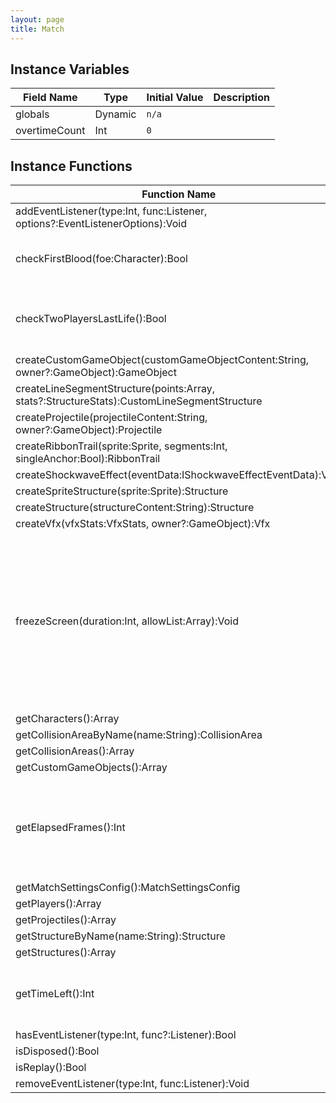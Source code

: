 ```yaml
---
layout: page
title: Match
---
```


## Instance Variables

| Field Name | Type | Initial Value | Description |
| ------------ | ------ | --------------- | ------------- |
| globals | Dynamic | `n/a` |  |
| overtimeCount | Int | `0` |  |


## Instance Functions

| Function Name | Description |
| --------------- | ------------- |
| addEventListener(type:Int, func:Listener, options?:EventListenerOptions):Void |  |
| checkFirstBlood(foe:Character):Bool | Check if a valid first blood<br> <br> |
| checkTwoPlayersLastLife():Bool | Check if last 2 players and at their final stock |
| createCustomGameObject(customGameObjectContent:String, owner?:GameObject):GameObject |  |
| createLineSegmentStructure(points:Array<Float>, stats?:StructureStats):CustomLineSegmentStructure |  |
| createProjectile(projectileContent:String, owner?:GameObject):Projectile |  |
| createRibbonTrail(sprite:Sprite, segments:Int, singleAnchor:Bool):RibbonTrail |  |
| createShockwaveEffect(eventData:IShockwaveEffectEventData):Void |  |
| createSpriteStructure(sprite:Sprite):Structure |  |
| createStructure(structureContent:String):Structure |  |
| createVfx(vfxStats:VfxStats, owner?:GameObject):Vfx |  |
| freezeScreen(duration:Int, allowList:Array<GameObject>):Void | Freezes the screen, including all game objects<br>Parameters:<br>- **duration** - Length of the freeze<br>- **allowList** - Entities that will be allowed to update |
| getCharacters():Array<Character> |  |
| getCollisionAreaByName(name:String):CollisionArea |  |
| getCollisionAreas():Array<CollisionArea> |  |
| getCustomGameObjects():Array<CustomGameObject> |  |
| getElapsedFrames():Int | Returns the amount of frames that have elapsed since the match started. |
| getMatchSettingsConfig():MatchSettingsConfig |  |
| getPlayers():Array<Character> |  |
| getProjectiles():Array<Projectile> |  |
| getStructureByName(name:String):Structure |  |
| getStructures():Array<Structure> |  |
| getTimeLeft():Int | Returns time (in frames) left in the match |
| hasEventListener(type:Int, func?:Listener):Bool |  |
| isDisposed():Bool |  |
| isReplay():Bool |  |
| removeEventListener(type:Int, func:Listener):Void |  |


